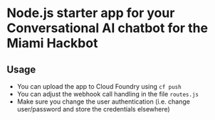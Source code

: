 # Node.js starter app for your Conversational AI chatbot for the Miami Hackbot

## Usage

* You can upload the app to Cloud Foundry using `cf push`
* You can adjust the webhook call handling in the file `routes.js`
* Make sure you change the user authentication (i.e. change user/password and store the credentials elsewhere)
